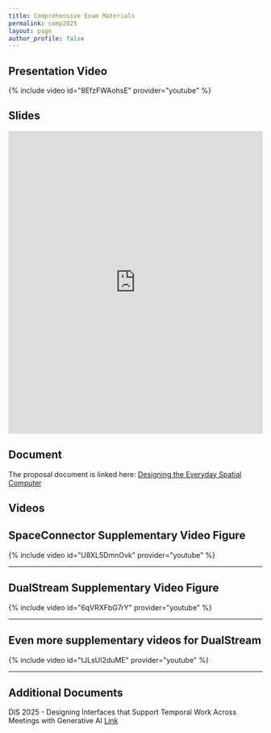 ```yaml
---
title: Comprehensive Exam Materials
permalink: comp2025
layout: page
author_profile: false
---
```


## Presentation Video

{% include video id="8EfzFWAohsE" provider="youtube" %}

## Slides

<iframe src="https://docs.google.com/presentation/d/e/2PACX-1vQIopOT0AgxKLq2zZ-fN3XwmZO5j2sC6GmgiM5yuOjUQ7v8p2j_g_MDgVvPhoO2icHqwF6xGK3yfdxO/pubembed?start=false&loop=false&delayms=60000" frameborder="0" width="100%" height="600" allowfullscreen="true" mozallowfullscreen="true" webkitallowfullscreen="true"></iframe>

## Document

The proposal document is linked here: [Designing the Everyday Spatial Computer](https://o365coloradoedu-my.sharepoint.com/:b:/g/personal/riva3436_colorado_edu/Ebzg_oOCPdhOgf4OWiZMaVABpNxZ_I8LKnUbYCnCU3YnOQ?e=31dhWg)

## Videos

## SpaceConnector Supplementary Video Figure

{% include video id="U8XL5DmnOvk" provider="youtube" %}

---

## DualStream Supplementary Video Figure

{% include video id="6qVRXFbG7rY" provider="youtube" %}

---

## Even more supplementary videos for DualStream

{% include video id="tJLsUI2duME" provider="youtube" %}

---


## Additional Documents

DIS 2025 - Designing Interfaces that Support Temporal Work Across Meetings with Generative AI [Link](https://o365coloradoedu-my.sharepoint.com/:b:/g/personal/riva3436_colorado_edu/EX5bxCsGXR1LsqnU_rzXDfoBvtRmaB9nBwFmVKTcs1urBw?e=F1BgY9) 
